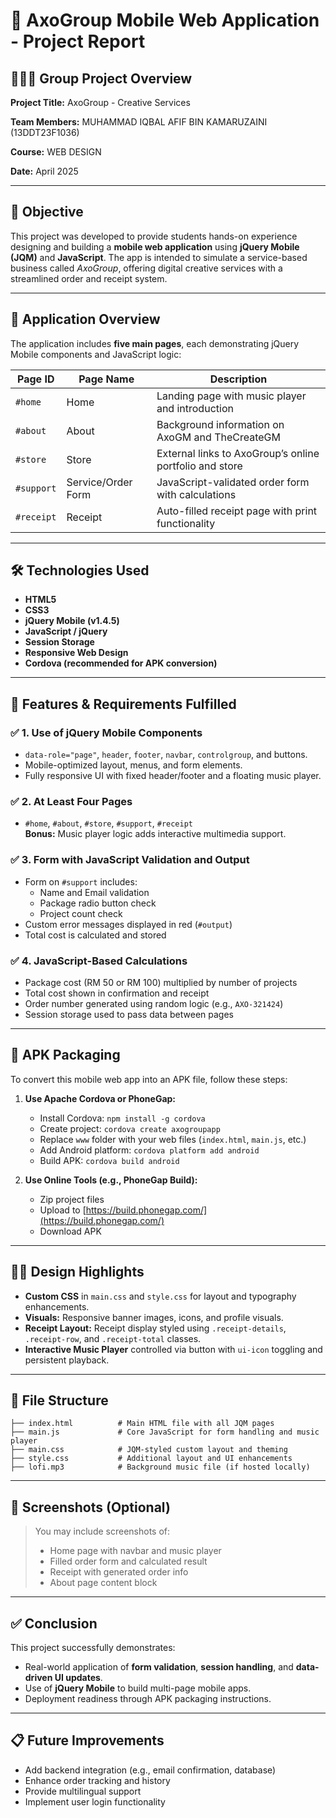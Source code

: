 # 📱 AxoGroup Mobile Web Application - Project Report

## 🧑‍🤝‍🧑 Group Project Overview

**Project Title:** AxoGroup - Creative Services 

**Team Members:** MUHAMMAD IQBAL AFIF BIN KAMARUZAINI (13DDT23F1036) 

**Course:** WEB DESIGN  

**Date:** April 2025

---

## 🎯 Objective

This project was developed to provide students hands-on experience designing and building a **mobile web application** using **jQuery Mobile (JQM)** and **JavaScript**. The app is intended to simulate a service-based business called *AxoGroup*, offering digital creative services with a streamlined order and receipt system.

---

## 📱 Application Overview

The application includes **five main pages**, each demonstrating jQuery Mobile components and JavaScript logic:

| Page ID | Page Name         | Description |
|---------|------------------|-------------|
| `#home`     | Home              | Landing page with music player and introduction |
| `#about`    | About             | Background information on AxoGM and TheCreateGM |
| `#store`    | Store             | External links to AxoGroup’s online portfolio and store |
| `#support`  | Service/Order Form| JavaScript-validated order form with calculations |
| `#receipt`  | Receipt           | Auto-filled receipt page with print functionality |

---

## 🛠️ Technologies Used

- **HTML5**
- **CSS3**
- **jQuery Mobile (v1.4.5)**
- **JavaScript / jQuery**
- **Session Storage**
- **Responsive Web Design**
- **Cordova (recommended for APK conversion)**

---

## 🧩 Features & Requirements Fulfilled

### ✅ 1. Use of jQuery Mobile Components

- `data-role="page"`, `header`, `footer`, `navbar`, `controlgroup`, and buttons.
- Mobile-optimized layout, menus, and form elements.
- Fully responsive UI with fixed header/footer and a floating music player.

### ✅ 2. At Least Four Pages

- `#home`, `#about`, `#store`, `#support`, `#receipt`  
  **Bonus:** Music player logic adds interactive multimedia support.

### ✅ 3. Form with JavaScript Validation and Output

- Form on `#support` includes:
  - Name and Email validation
  - Package radio button check
  - Project count check
- Custom error messages displayed in red (`#output`)
- Total cost is calculated and stored

### ✅ 4. JavaScript-Based Calculations

- Package cost (RM 50 or RM 100) multiplied by number of projects
- Total cost shown in confirmation and receipt
- Order number generated using random logic (e.g., `AXO-321424`)
- Session storage used to pass data between pages

---

## 🧾 APK Packaging

To convert this mobile web app into an APK file, follow these steps:

1. **Use Apache Cordova or PhoneGap:**
   - Install Cordova: `npm install -g cordova`
   - Create project: `cordova create axogroupapp`
   - Replace `www` folder with your web files (`index.html`, `main.js`, etc.)
   - Add Android platform: `cordova platform add android`
   - Build APK: `cordova build android`

2. **Use Online Tools (e.g., PhoneGap Build):**
   - Zip project files
   - Upload to [https://build.phonegap.com/](https://build.phonegap.com/)
   - Download APK

---

## 🧑‍🎨 Design Highlights

- **Custom CSS** in `main.css` and `style.css` for layout and typography enhancements.
- **Visuals:** Responsive banner images, icons, and profile visuals.
- **Receipt Layout:** Receipt display styled using `.receipt-details`, `.receipt-row`, and `.receipt-total` classes.
- **Interactive Music Player** controlled via button with `ui-icon` toggling and persistent playback.

---

## 📂 File Structure

```
├── index.html          # Main HTML file with all JQM pages
├── main.js             # Core JavaScript for form handling and music player
├── main.css            # JQM-styled custom layout and theming
├── style.css           # Additional layout and UI enhancements
├── lofi.mp3            # Background music file (if hosted locally)
```

---

## 📸 Screenshots (Optional)

> You may include screenshots of:
> - Home page with navbar and music player
> - Filled order form and calculated result
> - Receipt with generated order info
> - About page content block

---

## ✅ Conclusion

This project successfully demonstrates:
- Real-world application of **form validation**, **session handling**, and **data-driven UI updates**.
- Use of **jQuery Mobile** to build multi-page mobile apps.
- Deployment readiness through APK packaging instructions.

---

## 📋 Future Improvements

- Add backend integration (e.g., email confirmation, database)
- Enhance order tracking and history
- Provide multilingual support
- Implement user login functionality
